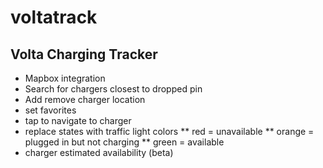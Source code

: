 # voltatrack
## Volta Charging Tracker

* Mapbox integration
* Search for chargers closest to dropped pin
* Add remove charger location
* set favorites 
* tap to navigate to charger
* replace states with traffic light colors
** red = unavailable
** orange = plugged in but not charging
** green = available
* charger estimated availability (beta)